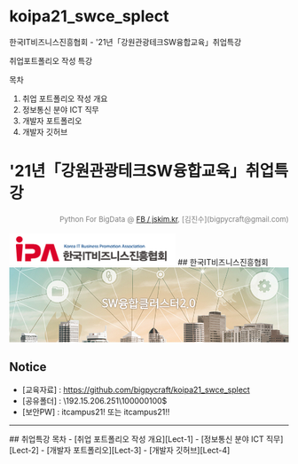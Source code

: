 # koipa21_swce_splect
한국IT비즈니스진흥협회  - '21년「강원관광테크SW융합교육」취업특강

취업포트폴리오 작성 특강

목차 
1. 취업 포트폴리오 작성 개요
2. 정보통신 분야 ICT 직무
3. 개발자 포트폴리오
4. 개발자 깃허브

#  '21년「강원관광테크SW융합교육」취업특강

<div align='right'><font size=2 color='gray'>Python For BigData @ <font color='blue'><a href='https://www.facebook.com/jskim.kr'>FB / jskim.kr</a></font>, [김진수](bigpycraft@gmail.com)</font></div>
<br>

<img src="./images/logo_koipa.png">
## 한국IT비즈니스진흥협회

<img src="./images/edu_introduce_01.png">

## Notice 
- [교육자료] : https://github.com/bigpycraft/koipa21_swce_splect
- [공유폴더] : \192.15.206.251\100000100$
- [보안PW] : itcampus21! 또는 itcampus21!!

<hr>
## 취업특강 목차
- [취업 포트폴리오 작성 개요][Lect-1]
- [정보통신 분야 ICT 직무][Lect-2]
- [개발자 포트폴리오][Lect-3]
- [개발자 깃허브][Lect-4]

[Lect-1]: ./special_lect/                  "Go Lect-1"
[Lect-2]: ./special_lect/                  "Go Lect-2"
[Lect-3]: ./special_lect/                  "Go Lect-3"
[Lect-4]: ./special_lect/                  "Go Lect-4"

